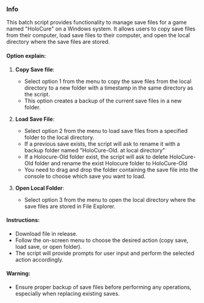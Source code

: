 ### Info

This batch script provides functionality to manage save files for a game named "HoloCure" on a Windows system. It allows users to copy save files from their computer, load save files to their computer, and open the local directory where the save files are stored.

#### Option explain:
1. **Copy Save file**:
   - Select option 1 from the menu to copy the save files from the local directory to a new folder with a timestamp in the same directory as the script.
   - This option creates a backup of the current save files in a new folder.

2. **Load Save File**:
   - Select option 2 from the menu to load save files from a specified folder to the local directory.
   - If a previous save exists, the script will ask to rename it with a backup folder named "HoloCure-Old. at local directory"
   - If a Holocure-Old folder exist, the script will ask to delete HoloCure-Old folder and rename the exist Holocure folder to HoloCure-Old
   - You need to drag and drop the folder containing the save file into the console to choose which save you want to load.

3. **Open Local Folder**:
   - Select option 3 from the menu to open the local directory where the save files are stored in File Explorer.

#### Instructions:
- Download file in release.
- Follow the on-screen menu to choose the desired action (copy save, load save, or open folder).
- The script will provide prompts for user input and perform the selected action accordingly.

#### Warning:
- Ensure proper backup of save files before performing any operations, especially when replacing existing saves.
